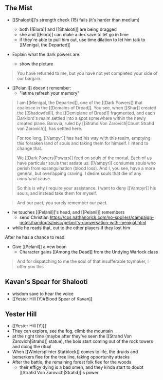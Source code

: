## The Mist
- [[Shalooti]]'s strength check (15) fails (it's harder than medium)
	- both [[Elora]] and [[Shalooti]] are being dragged
	- she and [[Elora]] can make a dex save to let go in time
	- if they're able to pull him out, use time dilation to let him talk to [[Menigal, the Departed]]
 
- Explain what the dark powers are:
	- show the picture
 
>You have returned to me, but you have not yet completed your side of our bargain.

- [[Pelanil]] doesn't remember:
	- "let me refresh your memory"

>I am [[Menigal, the Departed]], one of the [[Dark Powers]] that coalesce in the [[Domains of Dread]]. You see, when [[Shar]] created the [[Shadowfell]], the [[Demiplane of Dread]] fragmented, and each Darklord's realm settled into a spot somewhere within the newly created plane. Barovia, ruled by [[Strahd Von Zarovich|Count Strahd von Zarovich]], has settled here.
>
>For too long, [[Vampyr]] has had his way with this realm, emptying this forsaken land of souls and taking them for himself. I intend to change that.
>
>We [[Dark Powers|Powers]] feed on souls of the mortal. Each of us have particular souls that satiate us. [[Vampyr]] consumes souls who perish from exsanguination (blood loss). And I, you see, have a more general, but overlapping craving. I desire souls that die of any _unnatural_ cause.
>
>So this is why I require your assistance. I want to deny [[Vampyr]] his souls, and instead take them for myself.

>And our pact, you surely remember our pact.

- he touches [[Pelanil]]'s head, and [[Pelanil]] remembers
	- send Christian https://cos.nathanorick.com/no-spoilers/campaign-notes/handouts/misc/pelanil's-conversation-with-menigal.html
- while he reads that, cut to the other players if they lost him

After he has a chance to read:
- Give [[Pelanil]] a new boon
	- Character gains [[Among the Dead]] from the Undying Warlock class

>And for dispatching to me the soul of that insufferable toymaker, I offer you this


## Kavan's Spear for Shalooti
- wisdom save to hear the voice
- [[Yester Hill (Y)#Blood Spear of Kavan]]



## Yester Hill
- [[Yester Hill (Y)]]
- They can explore, see the fog, climb the mountain
- at the right time (maybe after they've seen the [[Strahd Von Zarovich|Strahd]] statue), the bois start coming out of the rock towers and doing the ritual
- When [[Wintersplinter Statblock]] comes to life, the druids and berserkers flee for the tree line, taking opportunity attacks
- After the battle, the remaining forest folk flee for the woods
	- their effigy dying is a bad omen, and they kinda start to doubt [[Strahd Von Zarovich|Strahd]]'s power